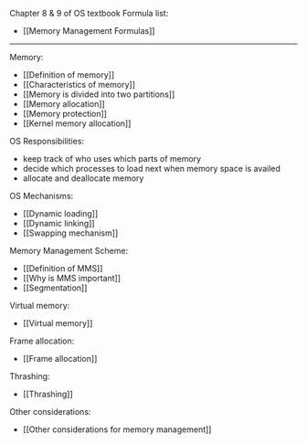 Chapter 8 & 9 of OS textbook
Formula list:
- [[Memory Management Formulas]]

-----
Memory:
- [[Definition of memory]]
- [[Characteristics of memory]]
- [[Memory is divided into two partitions]]
- [[Memory allocation]]
- [[Memory protection]]
- [[Kernel memory allocation]]

OS Responsibilities:
- keep track of who uses which parts of memory
- decide which processes to load next when memory space is availed
- allocate and deallocate memory

OS Mechanisms:
- [[Dynamic loading]]
- [[Dynamic linking]]
- [[Swapping mechanism]]

Memory Management Scheme:
- [[Definition of MMS]]
- [[Why is MMS important]]
- [[Segmentation]]

Virtual memory:
- [[Virtual memory]]

Frame allocation:
- [[Frame allocation]]

Thrashing:
- [[Thrashing]]

Other considerations:
- [[Other considerations for memory management]]

